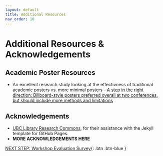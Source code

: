 ```yaml
---
layout: default
title: Additional Resources
nav_order: 10
---
```


# Additional Resources & Acknowledgements

## Academic Poster Resources
- An excellent research study looking at the effectivness of traditional academic posters vs. more minimal posters - [A step in the right direction: Billboard-style posters preferred overall at two conferences, but should include more methods and limitations](https://www.qeios.com/read/P7N5BO)

## Acknowledgements

- [UBC Library Research Commons](https://github.com/ubc-library-rc/), for their assistance with the Jekyll template for GitHub Pages.
- **MORE ACKNOWLEDGEMENTS HERE**

[NEXT STEP: Workshop Evaluation Survey](workshop-survey.html){: .btn .btn-blue }
